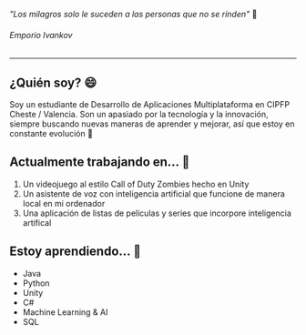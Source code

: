 *"Los milagros solo le suceden a las personas que no se rinden"* 💬
<h6>Emporio Ivankov</h6>

  ---
  
## ¿Quién soy? 😄
  Soy un estudiante de Desarrollo de Aplicaciones Multiplataforma en CIPFP Cheste / Valencia. 
  Son un apasiado por la tecnología y la innovación, siempre buscando nuevas maneras de aprender y mejorar, así que estoy en constante evolución 💪
  
  ## Actualmente trabajando en... 🌱
  1. Un videojuego al estilo Call of Duty Zombies hecho en Unity
  2. Un asistente de voz con inteligencia artificial que funcione de manera local en mi ordenador
  3. Una aplicación de listas de películas y series que incorpore inteligencia artifical

## Estoy aprendiendo... 🤔
  - Java
  - Python
  - Unity
  - C#
  - Machine Learning & AI
  - SQL
